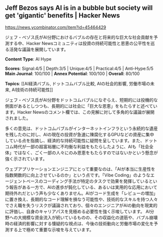 ## Jeff Bezos says AI is in a bubble but society will get 'gigantic' benefits | Hacker News

https://news.ycombinator.com/item?id=45464429

ジェフ・ベゾス氏がAI分野におけるバブルの存在と将来的な巨大な社会貢献を予測する中、Hacker Newsコミュニティは投資の持続可能性と恩恵の公平性を巡る活発な議論を展開しています。

**Content Type**: AI Hype

**Scores**: Signal:4/5 | Depth:3/5 | Unique:4/5 | Practical:4/5 | Anti-Hype:5/5
**Main Journal**: 100/100 | **Annex Potential**: 100/100 | **Overall**: 80/100

**Topics**: [[AI経済バブル, ドットコムバブル比較, AIの社会的影響, 労働市場の未来, AI技術の持続可能性]]

ジェフ・ベゾス氏がAI分野をドットコムバブルになぞらえ、短期的には投機的な側面があるとしつつも、長期的には社会に「巨大な恩恵」をもたらすと述べています。Hacker Newsのコメント欄では、この見解に対して多角的な議論が展開されました。

多くの意見は、ドットコムバブルがインターネットインフラという永続的な遺産を残したのに対し、AIの現在の投資が急速に陳腐化するGPUなどの資産に集中している点を指摘し、経済的な持続可能性に疑問を呈しています。また、ドットコム時代が一部の超富裕層に不均衡な利益をもたらしたように、AIも「社会全体」ではなく、ごく一部の人々にのみ恩恵をもたらすのではないかという懸念が強く示されています。

ウェブアプリケーションエンジニアにとって重要なのは、「AIが本当に生産性を指数関数的に向上させているのか」という点です。「Vibe Coding」のようなエージェントベースのコーディング手法が特定のタスクで効果を発揮しているという報告がある一方で、AIの進歩が鈍化している、あるいは実用的な応用において期待外れだという声も少なくありません。AIがコード生成を「レビューの増加」に置き換え、長期的なコード理解を損なう可能性や、技術的なスキルを持つ人々でさえ職を失うリスクが議論されており、個々のエンジニアがAIの動向を現実的に評価し、自身のキャリアパスを見極める必要性を強く示唆しています。
AI分野への大規模な資金流入が続いているものの、その収益化の道筋や、バブル崩壊時の経済的影響に対する懐疑的な視点は、今後の技術動向と労働市場の変化を予測する上で極めて重要な示唆を与えています。